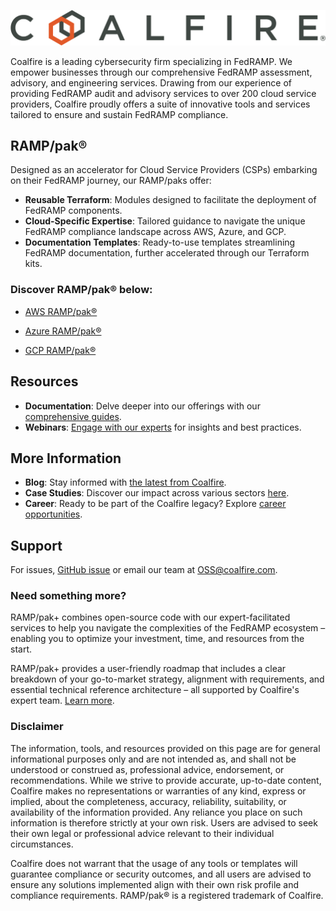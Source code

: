 ![Coalfire](coalfire_logo.png)

Coalfire is a leading cybersecurity firm specializing in FedRAMP. We empower businesses through our comprehensive FedRAMP assessment, advisory, and engineering services. Drawing from our experience of providing FedRAMP audit and advisory services to over 200 cloud service providers, Coalfire proudly offers a suite of innovative tools and services tailored to ensure and sustain FedRAMP compliance.

## RAMP/pak®

Designed as an accelerator for Cloud Service Providers (CSPs) embarking on their FedRAMP journey, our RAMP/paks offer:

- **Reusable Terraform**: Modules designed to facilitate the deployment of FedRAMP components.
- **Cloud-Specific Expertise**: Tailored guidance to navigate the unique FedRAMP compliance landscape across AWS, Azure, and GCP.
- **Documentation Templates**: Ready-to-use templates streamlining FedRAMP documentation, further accelerated through our Terraform kits.

### Discover RAMP/pak® below:

- [AWS RAMP/pak®](https://github.com/Coalfire-CF/Coalfire-AWS-RAMPpak)

- [Azure RAMP/pak®](https://github.com/Coalfire-CF/Coalfire-Azure-RAMPpak)

- [GCP RAMP/pak®](https://github.com/Coalfire-CF/Coalfire-GCP-RAMPpak)

## Resources

- **Documentation**: Delve deeper into our offerings with our [comprehensive guides](https://www.coalfire.com/services/fedramp/ramp-pak-documentation).
- **Webinars**: [Engage with our experts](https://www.coalfire.com/insights/resources?type=f-webinar) for insights and best practices.

## More Information

- **Blog**: Stay informed with [the latest from Coalfire](https://www.coalfire.com/the-coalfire-blog).
- **Case Studies**: Discover our impact across various sectors [here](LINK_TO_CASE_STUDIES).
- **Career**: Ready to be part of the Coalfire legacy? Explore [career opportunities](https://www.coalfire.com/about/careers).

## Support

For issues,  [GitHub issue](https://github.com/Coalfire-CF/.github/issues) or email our team at [OSS@coalfire.com](mailto:OSS@coalfire.com).

### Need something more?

RAMP/pak+ combines open-source code with our expert-facilitated services to help you navigate the complexities of the FedRAMP ecosystem – enabling you to optimize your investment, time, and resources from the start.

RAMP/pak+ provides a user-friendly roadmap that includes a clear breakdown of your go-to-market strategy, alignment with requirements, and essential technical reference architecture – all supported by Coalfire's expert team. [Learn more](https://coalfire.com/services/fedramp/fedramp-advisory).

### Disclaimer

The information, tools, and resources provided on this page are for general informational purposes only and are not intended as, and shall not be understood or construed as, professional advice, endorsement, or recommendations. While we strive to provide accurate, up-to-date content, Coalfire makes no representations or warranties of any kind, express or implied, about the completeness, accuracy, reliability, suitability, or availability of the information provided. Any reliance you place on such information is therefore strictly at your own risk. Users are advised to seek their own legal or professional advice relevant to their individual circumstances.

Coalfire does not warrant that the usage of any tools or templates will guarantee compliance or security outcomes, and all users are advised to ensure any solutions implemented align with their own risk profile and compliance requirements.
RAMP/pak® is a registered trademark of Coalfire.

